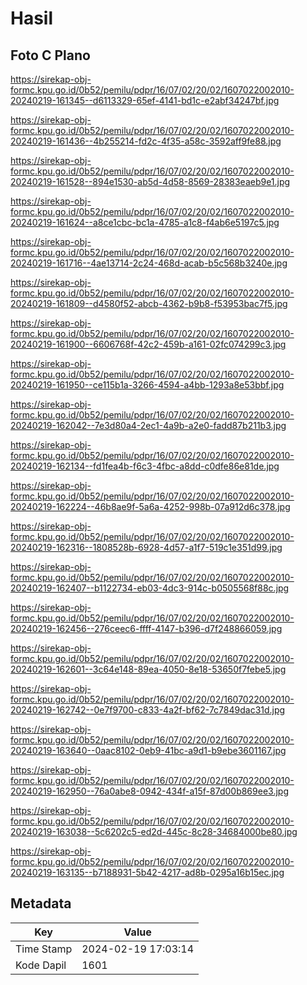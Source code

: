 # Hasil

## Foto C Plano

https://sirekap-obj-formc.kpu.go.id/0b52/pemilu/pdpr/16/07/02/20/02/1607022002010-20240219-161345--d6113329-65ef-4141-bd1c-e2abf34247bf.jpg

https://sirekap-obj-formc.kpu.go.id/0b52/pemilu/pdpr/16/07/02/20/02/1607022002010-20240219-161436--4b255214-fd2c-4f35-a58c-3592aff9fe88.jpg

https://sirekap-obj-formc.kpu.go.id/0b52/pemilu/pdpr/16/07/02/20/02/1607022002010-20240219-161528--894e1530-ab5d-4d58-8569-28383eaeb9e1.jpg

https://sirekap-obj-formc.kpu.go.id/0b52/pemilu/pdpr/16/07/02/20/02/1607022002010-20240219-161624--a8ce1cbc-bc1a-4785-a1c8-f4ab6e5197c5.jpg

https://sirekap-obj-formc.kpu.go.id/0b52/pemilu/pdpr/16/07/02/20/02/1607022002010-20240219-161716--4ae13714-2c24-468d-acab-b5c568b3240e.jpg

https://sirekap-obj-formc.kpu.go.id/0b52/pemilu/pdpr/16/07/02/20/02/1607022002010-20240219-161809--d4580f52-abcb-4362-b9b8-f53953bac7f5.jpg

https://sirekap-obj-formc.kpu.go.id/0b52/pemilu/pdpr/16/07/02/20/02/1607022002010-20240219-161900--6606768f-42c2-459b-a161-02fc074299c3.jpg

https://sirekap-obj-formc.kpu.go.id/0b52/pemilu/pdpr/16/07/02/20/02/1607022002010-20240219-161950--ce115b1a-3266-4594-a4bb-1293a8e53bbf.jpg

https://sirekap-obj-formc.kpu.go.id/0b52/pemilu/pdpr/16/07/02/20/02/1607022002010-20240219-162042--7e3d80a4-2ec1-4a9b-a2e0-fadd87b211b3.jpg

https://sirekap-obj-formc.kpu.go.id/0b52/pemilu/pdpr/16/07/02/20/02/1607022002010-20240219-162134--fd1fea4b-f6c3-4fbc-a8dd-c0dfe86e81de.jpg

https://sirekap-obj-formc.kpu.go.id/0b52/pemilu/pdpr/16/07/02/20/02/1607022002010-20240219-162224--46b8ae9f-5a6a-4252-998b-07a912d6c378.jpg

https://sirekap-obj-formc.kpu.go.id/0b52/pemilu/pdpr/16/07/02/20/02/1607022002010-20240219-162316--1808528b-6928-4d57-a1f7-519c1e351d99.jpg

https://sirekap-obj-formc.kpu.go.id/0b52/pemilu/pdpr/16/07/02/20/02/1607022002010-20240219-162407--b1122734-eb03-4dc3-914c-b0505568f88c.jpg

https://sirekap-obj-formc.kpu.go.id/0b52/pemilu/pdpr/16/07/02/20/02/1607022002010-20240219-162456--276ceec6-ffff-4147-b396-d7f248866059.jpg

https://sirekap-obj-formc.kpu.go.id/0b52/pemilu/pdpr/16/07/02/20/02/1607022002010-20240219-162601--3c64e148-89ea-4050-8e18-53650f7febe5.jpg

https://sirekap-obj-formc.kpu.go.id/0b52/pemilu/pdpr/16/07/02/20/02/1607022002010-20240219-162742--0e7f9700-c833-4a2f-bf62-7c7849dac31d.jpg

https://sirekap-obj-formc.kpu.go.id/0b52/pemilu/pdpr/16/07/02/20/02/1607022002010-20240219-163640--0aac8102-0eb9-41bc-a9d1-b9ebe3601167.jpg

https://sirekap-obj-formc.kpu.go.id/0b52/pemilu/pdpr/16/07/02/20/02/1607022002010-20240219-162950--76a0abe8-0942-434f-a15f-87d00b869ee3.jpg

https://sirekap-obj-formc.kpu.go.id/0b52/pemilu/pdpr/16/07/02/20/02/1607022002010-20240219-163038--5c6202c5-ed2d-445c-8c28-34684000be80.jpg

https://sirekap-obj-formc.kpu.go.id/0b52/pemilu/pdpr/16/07/02/20/02/1607022002010-20240219-163135--b7188931-5b42-4217-ad8b-0295a16b15ec.jpg


## Metadata

| Key        | Value               |
| ---------- | ------------------- |
| Time Stamp | 2024-02-19 17:03:14 |
| Kode Dapil | 1601                |



